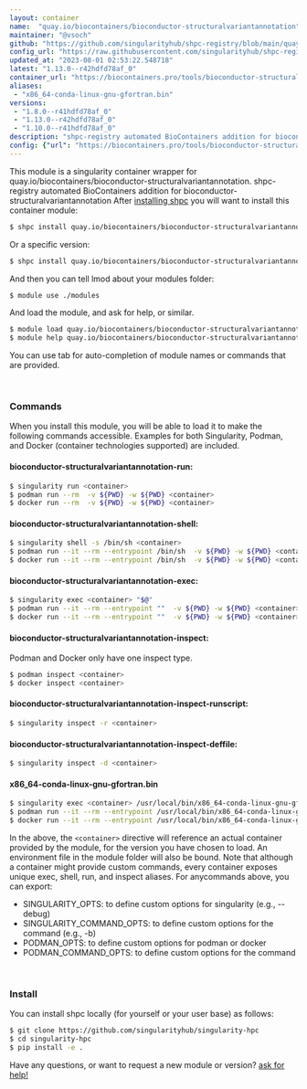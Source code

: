 ```yaml
---
layout: container
name:  "quay.io/biocontainers/bioconductor-structuralvariantannotation"
maintainer: "@vsoch"
github: "https://github.com/singularityhub/shpc-registry/blob/main/quay.io/biocontainers/bioconductor-structuralvariantannotation/container.yaml"
config_url: "https://raw.githubusercontent.com/singularityhub/shpc-registry/main/quay.io/biocontainers/bioconductor-structuralvariantannotation/container.yaml"
updated_at: "2023-08-01 02:53:22.548718"
latest: "1.13.0--r42hdfd78af_0"
container_url: "https://biocontainers.pro/tools/bioconductor-structuralvariantannotation"
aliases:
 - "x86_64-conda-linux-gnu-gfortran.bin"
versions:
 - "1.8.0--r41hdfd78af_0"
 - "1.13.0--r42hdfd78af_0"
 - "1.10.0--r41hdfd78af_0"
description: "shpc-registry automated BioContainers addition for bioconductor-structuralvariantannotation"
config: {"url": "https://biocontainers.pro/tools/bioconductor-structuralvariantannotation", "maintainer": "@vsoch", "description": "shpc-registry automated BioContainers addition for bioconductor-structuralvariantannotation", "latest": {"1.13.0--r42hdfd78af_0": "sha256:e43df95940d5ee24ecd86e4d33aa26341ca2b555889818c1df0ae6383782f8fd"}, "tags": {"1.8.0--r41hdfd78af_0": "sha256:70a34ebffa62d1c3e2d9af0da0825a71d58a314a6fe0e0b156a20f7a03c05f8f", "1.13.0--r42hdfd78af_0": "sha256:e43df95940d5ee24ecd86e4d33aa26341ca2b555889818c1df0ae6383782f8fd", "1.10.0--r41hdfd78af_0": "sha256:b74008a8312cb0f21550ce10e220de118fceffeecf0931812d5ef3cf82e69a48"}, "docker": "quay.io/biocontainers/bioconductor-structuralvariantannotation", "aliases": {"x86_64-conda-linux-gnu-gfortran.bin": "/usr/local/bin/x86_64-conda-linux-gnu-gfortran.bin"}}
---
```


This module is a singularity container wrapper for quay.io/biocontainers/bioconductor-structuralvariantannotation.
shpc-registry automated BioContainers addition for bioconductor-structuralvariantannotation
After [installing shpc](#install) you will want to install this container module:


```bash
$ shpc install quay.io/biocontainers/bioconductor-structuralvariantannotation
```

Or a specific version:

```bash
$ shpc install quay.io/biocontainers/bioconductor-structuralvariantannotation:1.13.0--r42hdfd78af_0
```

And then you can tell lmod about your modules folder:

```bash
$ module use ./modules
```

And load the module, and ask for help, or similar.

```bash
$ module load quay.io/biocontainers/bioconductor-structuralvariantannotation/1.13.0--r42hdfd78af_0
$ module help quay.io/biocontainers/bioconductor-structuralvariantannotation/1.13.0--r42hdfd78af_0
```

You can use tab for auto-completion of module names or commands that are provided.

<br>

### Commands

When you install this module, you will be able to load it to make the following commands accessible.
Examples for both Singularity, Podman, and Docker (container technologies supported) are included.

#### bioconductor-structuralvariantannotation-run:

```bash
$ singularity run <container>
$ podman run --rm  -v ${PWD} -w ${PWD} <container>
$ docker run --rm  -v ${PWD} -w ${PWD} <container>
```

#### bioconductor-structuralvariantannotation-shell:

```bash
$ singularity shell -s /bin/sh <container>
$ podman run --it --rm --entrypoint /bin/sh  -v ${PWD} -w ${PWD} <container>
$ docker run --it --rm --entrypoint /bin/sh  -v ${PWD} -w ${PWD} <container>
```

#### bioconductor-structuralvariantannotation-exec:

```bash
$ singularity exec <container> "$@"
$ podman run --it --rm --entrypoint ""  -v ${PWD} -w ${PWD} <container> "$@"
$ docker run --it --rm --entrypoint ""  -v ${PWD} -w ${PWD} <container> "$@"
```

#### bioconductor-structuralvariantannotation-inspect:

Podman and Docker only have one inspect type.

```bash
$ podman inspect <container>
$ docker inspect <container>
```

#### bioconductor-structuralvariantannotation-inspect-runscript:

```bash
$ singularity inspect -r <container>
```

#### bioconductor-structuralvariantannotation-inspect-deffile:

```bash
$ singularity inspect -d <container>
```


#### x86_64-conda-linux-gnu-gfortran.bin

```bash
$ singularity exec <container> /usr/local/bin/x86_64-conda-linux-gnu-gfortran.bin
$ podman run --it --rm --entrypoint /usr/local/bin/x86_64-conda-linux-gnu-gfortran.bin   -v ${PWD} -w ${PWD} <container> -c " $@"
$ docker run --it --rm --entrypoint /usr/local/bin/x86_64-conda-linux-gnu-gfortran.bin   -v ${PWD} -w ${PWD} <container> -c " $@"
```



In the above, the `<container>` directive will reference an actual container provided
by the module, for the version you have chosen to load. An environment file in the
module folder will also be bound. Note that although a container
might provide custom commands, every container exposes unique exec, shell, run, and
inspect aliases. For anycommands above, you can export:

 - SINGULARITY_OPTS: to define custom options for singularity (e.g., --debug)
 - SINGULARITY_COMMAND_OPTS: to define custom options for the command (e.g., -b)
 - PODMAN_OPTS: to define custom options for podman or docker
 - PODMAN_COMMAND_OPTS: to define custom options for the command

<br>

### Install

You can install shpc locally (for yourself or your user base) as follows:

```bash
$ git clone https://github.com/singularityhub/singularity-hpc
$ cd singularity-hpc
$ pip install -e .
```

Have any questions, or want to request a new module or version? [ask for help!](https://github.com/singularityhub/singularity-hpc/issues)
